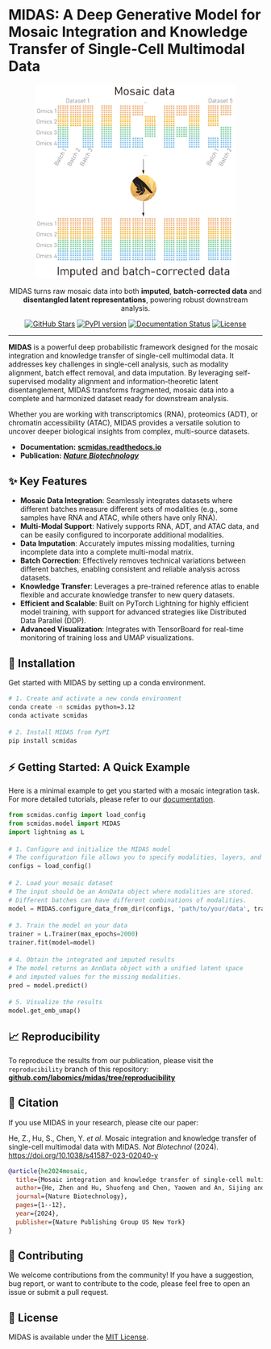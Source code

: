 # MIDAS: A Deep Generative Model for Mosaic Integration and Knowledge Transfer of Single-Cell Multimodal Data

<div align="center">
  <img src="docs/source/_static/img/midas_logo_vertical.png" alt="MIDAS Logo" width="400px">
</div>

<p align="center">
  MIDAS turns raw mosaic data into both <strong>imputed</strong>, <strong>batch-corrected data</strong> and <strong>disentangled latent representations</strong>, powering robust downstream analysis.
</p>

<p align="center">
  <a href="https://github.com/labomics/midas/stargazers"><img src="https://img.shields.io/github/stars/labomics/midas?style=social" alt="GitHub Stars"></a>
  <a href="https://pypi.org/project/scmidas/"><img src="https://img.shields.io/pypi/v/scmidas" alt="PyPI version"></a>
  <a href="https://scmidas.readthedocs.io/en/latest/"><img src="https://img.shields.io/readthedocs/scmidas" alt="Documentation Status"></a>
  <a href="https://github.com/labomics/midas/LICENSE"><img src="https://img.shields.io/github/license/labomics/midas?v=1" alt="License"></a>
</p>

---

**MIDAS** is a powerful deep probabilistic framework designed for the mosaic integration and knowledge transfer of single-cell multimodal data. It addresses key challenges in single-cell analysis, such as modality alignment, batch effect removal, and data imputation. By leveraging self-supervised modality alignment and information-theoretic latent disentanglement, MIDAS transforms fragmented, mosaic data into a complete and harmonized dataset ready for downstream analysis.

Whether you are working with transcriptomics (RNA), proteomics (ADT), or chromatin accessibility (ATAC), MIDAS provides a versatile solution to uncover deeper biological insights from complex, multi-source datasets.

- **Documentation:** [**scmidas.readthedocs.io**](https://scmidas.readthedocs.io/en/latest/)
- **Publication:** [***Nature Biotechnology***](https://www.nature.com/articles/s41587-023-02040-y)

## ✨ Key Features

*   **Mosaic Data Integration**: Seamlessly integrates datasets where different batches measure different sets of modalities (e.g., some samples have RNA and ATAC, while others have only RNA).
*   **Multi-Modal Support**: Natively supports RNA, ADT, and ATAC data, and can be easily configured to incorporate additional modalities.
*   **Data Imputation**: Accurately imputes missing modalities, turning incomplete data into a complete multi-modal matrix.
*   **Batch Correction**: Effectively removes technical variations between different batches, enabling consistent and reliable analysis across datasets.
*   **Knowledge Transfer**: Leverages a pre-trained reference atlas to enable flexible and accurate knowledge transfer to new query datasets.
*   **Efficient and Scalable**: Built on PyTorch Lightning for highly efficient model training, with support for advanced strategies like Distributed Data Parallel (DDP).
*   **Advanced Visualization**: Integrates with TensorBoard for real-time monitoring of training loss and UMAP visualizations.

## 🚀 Installation

Get started with MIDAS by setting up a conda environment.

```bash
# 1. Create and activate a new conda environment
conda create -n scmidas python=3.12
conda activate scmidas

# 2. Install MIDAS from PyPI
pip install scmidas
```

## ⚡ Getting Started: A Quick Example

Here is a minimal example to get you started with a mosaic integration task. For more detailed tutorials, please refer to our [documentation](https://scmidas.readthedocs.io/en/latest/).

```python
from scmidas.config import load_config
from scmidas.model import MIDAS
import lightning as L

# 1. Configure and initialize the MIDAS model
# The configuration file allows you to specify modalities, layers, and other parameters.
configs = load_config()

# 2. Load your mosaic dataset
# The input should be an AnnData object where modalities are stored.
# Different batches can have different combinations of modalities.
model = MIDAS.configure_data_from_dir(configs, 'path/to/your/data', transform={'atac':'binarize'})

# 3. Train the model on your data
trainer = L.Trainer(max_epochs=2000)
trainer.fit(model=model)

# 4. Obtain the integrated and imputed results
# The model returns an AnnData object with a unified latent space 
# and imputed values for the missing modalities.
pred = model.predict()

# 5. Visualize the results
model.get_emb_umap()
```

## 📈 Reproducibility

To reproduce the results from our publication, please visit the `reproducibility` branch of this repository:
[**github.com/labomics/midas/tree/reproducibility**](https://github.com/labomics/midas/tree/reproducibility/)

## 📜 Citation

If you use MIDAS in your research, please cite our paper:

He, Z., Hu, S., Chen, Y. *et al*. Mosaic integration and knowledge transfer of single-cell multimodal data with MIDAS. *Nat Biotechnol* (2024). https://doi.org/10.1038/s41587-023-02040-y

```bibtex
@article{he2024mosaic,
  title={Mosaic integration and knowledge transfer of single-cell multimodal data with MIDAS},
  author={He, Zhen and Hu, Shuofeng and Chen, Yaowen and An, Sijing and Zhou, Jiahao and Liu, Runyan and Shi, Junfeng and Wang, Jing and Dong, Guohua and Shi, Jinhui and others},
  journal={Nature Biotechnology},
  pages={1--12},
  year={2024},
  publisher={Nature Publishing Group US New York}
}
```

## 🙌 Contributing

We welcome contributions from the community! If you have a suggestion, bug report, or want to contribute to the code, please feel free to open an issue or submit a pull request.

## 📝 License

MIDAS is available under the [MIT License](https://github.com/labomics/midas/blob/main/LICENSE).
